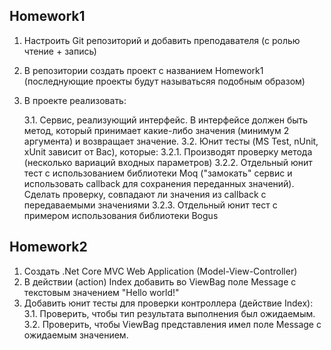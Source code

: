 ## Homework1
 1. Настроить Git репозиторий и добавить преподавателя (с ролью чтение + запись)
2. В репозитории создать проект с названием Homework1 (последнующие проекты будут называтьсяя подобным образом)
3. В проекте реализовать:
   
   3.1. Сервис, реализующий интерфейс. В интерфейсе должен быть метод, который принимает какие-либо значения (минимум 2 аргумента) и возвращает значение.
    3.2. Юнит тесты (MS Test, nUnit, xUnit зависит от Вас), которые:
        3.2.1. Производят проверку метода (несколько вариаций входных параметров)
        3.2.2. Отдельный юнит тест с использованием библиотеки Moq ("замокать" сервис и использовать callback для сохранения переданных значений). Сделать проверку, совпадают ли значения из callback с передаваемыми значениями
        3.2.3. Отдельный юнит тест с примером использования библиотеки Bogus
## Homework2
1. Создать .Net Core MVC Web Application (Model-View-Controller)
2. В действии (action) Index добавить во ViewBag поле Message с текстовым значением "Hello world!"
3. Добавить юнит тесты для проверки контроллера (действие Index):
    3.1. Проверить, чтобы тип результата выполнения был ожидаемым.
    3.2. Проверить, чтобы ViewBag представления имел поле Message с ожидаемым значением.
